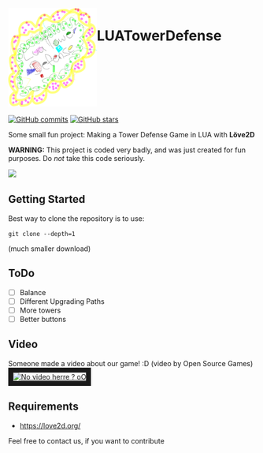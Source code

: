 <div style="display:flex">
<div><img src="./image1.png" height=200 width=180>
</div>

<div>
<h1>LUATowerDefense</h1>
</div>
</div>

[![GitHub commits](https://img.shields.io/github/commits-since/tobspr/LUATowerDefense/1.0.0.svg)](https://github.com/tobspr/LUATowerDefense)
[![GitHub stars](https://img.shields.io/github/stars/tobspr/LUATowerDefense.svg?style=social&label=Star)](https://github.com/tobspr/LUATowerDefense/)

Some small fun project: Making a Tower Defense Game in LUA with __Löve2D__

**WARNING:** This project is coded very badly, and was just created for fun purposes. Do *not* take this code seriously.

<img src="http://i.imgur.com/XuwsSbA.png">

## Getting Started
Best way to clone the repository is to use:
```
git clone --depth=1
```
(much smaller download)

## ToDo
- [ ] Balance
- [ ] Different Upgrading Paths
- [ ] More towers
- [ ] Better buttons

## Video
Someone made a video about our game! :D (video by Open Source Games)
<br />
<a href="http://www.youtube.com/watch?feature=player_embedded&v=WL6eG0H66cA
" target="_blank"><img src="http://img.youtube.com/vi/WL6eG0H66cA/0.jpg" 
alt="No video herre ? oO" width="420" height="315" border="10" /></a>

## Requirements
 - https://love2d.org/

Feel free to contact us, if you want to contribute
